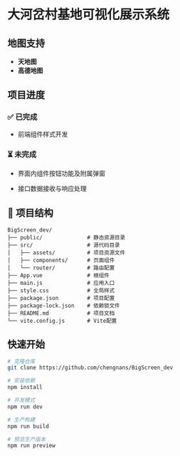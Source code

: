 # 大河岔村基地可视化展示系统

## 地图支持

- **天地图**  
- **高德地图**



## 项目进度

### ✅ 已完成
- 前端组件样式开发

### ⏳ 未完成

- 界面内组件按钮功能及附属弹窗

- 接口数据接收与响应处理

  

## 📂 项目结构

```text
BigScreen_dev/
├── public/              # 静态资源目录
├── src/                 # 源代码目录
│   ├── assets/          # 项目资源文件
│   ├── components/      # 页面组件
│   └── router/          # 路由配置
├── App.vue              # 根组件
├── main.js              # 应用入口
├── style.css            # 全局样式
├── package.json         # 项目配置
├── package-lock.json    # 依赖锁文件
├── README.md            # 项目文档
└── vite.config.js       # Vite配置
```



## 快速开始

```bash
# 克隆仓库
git clone https://github.com/chengnans/BigScreen_dev

# 安装依赖
npm install

# 开发模式 
npm run dev

# 生产构建
npm run build

# 预览生产版本
npm run preview
```

